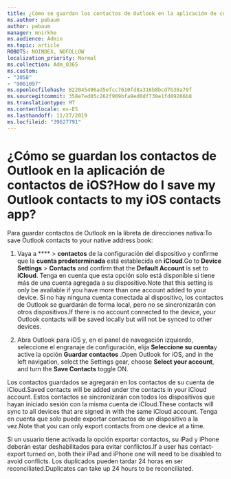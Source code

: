 ```yaml
---
title: ¿Cómo se guardan los contactos de Outlook en la aplicación de contactos de iOS?
ms.author: pebaum
author: pebaum
manager: mnirkhe
ms.audience: Admin
ms.topic: article
ROBOTS: NOINDEX, NOFOLLOW
localization_priority: Normal
ms.collection: Adm_O365
ms.custom:
- "3058"
- "9001097"
ms.openlocfilehash: 822045496ad5efcc7610fd8a316b8bcd7b38a79f
ms.sourcegitcommit: 358e7ed05c262f909bfa9ed0df730e1fd89266b8
ms.translationtype: MT
ms.contentlocale: es-ES
ms.lasthandoff: 11/27/2019
ms.locfileid: "39627791"
---
```

# <a name="how-do-i-save-my-outlook-contacts-to-my-ios-contacts-app"></a><span data-ttu-id="3304c-102">¿Cómo se guardan los contactos de Outlook en la aplicación de contactos de iOS?</span><span class="sxs-lookup"><span data-stu-id="3304c-102">How do I save my Outlook contacts to my iOS contacts app?</span></span>

<span data-ttu-id="3304c-103">Para guardar contactos de Outlook en la libreta de direcciones nativa:</span><span class="sxs-lookup"><span data-stu-id="3304c-103">To save Outlook contacts to your native address book:</span></span>
 
1. <span data-ttu-id="3304c-104">Vaya a \*\*\*\* > **contactos** de la configuración del dispositivo y confirme que la **cuenta predeterminada** está establecida en **iCloud**.</span><span class="sxs-lookup"><span data-stu-id="3304c-104">Go to **Device Settings** > **Contacts** and confirm that the **Default Account** is set to **iCloud**.</span></span> <span data-ttu-id="3304c-105">Tenga en cuenta que esta opción solo está disponible si tiene más de una cuenta agregada a su dispositivo.</span><span class="sxs-lookup"><span data-stu-id="3304c-105">Note that this setting is only be available if you have more than one account added to your device.</span></span> <span data-ttu-id="3304c-106">Si no hay ninguna cuenta conectada al dispositivo, los contactos de Outlook se guardarán de forma local, pero no se sincronizarán con otros dispositivos.</span><span class="sxs-lookup"><span data-stu-id="3304c-106">If there is no account connected to the device, your Outlook contacts will be saved locally but will not be synced to other devices.</span></span>
 
2. <span data-ttu-id="3304c-107">Abra Outlook para iOS y, en el panel de navegación izquierdo, seleccione el engranaje de configuración, elija **Seleccione su cuenta**y active la opción **Guardar contactos** .</span><span class="sxs-lookup"><span data-stu-id="3304c-107">Open Outlook for iOS, and in the left navigation, select the Settings gear, choose **Select your account**, and turn the **Save Contacts** toggle ON.</span></span>
 
<span data-ttu-id="3304c-108">Los contactos guardados se agregarán en los contactos de su cuenta de iCloud.</span><span class="sxs-lookup"><span data-stu-id="3304c-108">Saved contacts will be added under the contacts in your iCloud account.</span></span> <span data-ttu-id="3304c-109">Estos contactos se sincronizarán con todos los dispositivos que hayan iniciado sesión con la misma cuenta de iCloud.</span><span class="sxs-lookup"><span data-stu-id="3304c-109">These contacts will sync to all devices that are signed in with the same iCloud account.</span></span> <span data-ttu-id="3304c-110">Tenga en cuenta que solo puede exportar contactos de un dispositivo a la vez.</span><span class="sxs-lookup"><span data-stu-id="3304c-110">Note that you can only export contacts from one device at a time.</span></span>
 
<span data-ttu-id="3304c-111">Si un usuario tiene activada la opción exportar contactos, su iPad y iPhone deberán estar deshabilitados para evitar conflictos.</span><span class="sxs-lookup"><span data-stu-id="3304c-111">If a user has contact-export turned on, both their iPad and iPhone one will need to be disabled to avoid conflicts.</span></span> <span data-ttu-id="3304c-112">Los duplicados pueden tardar 24 horas en ser reconciliated.</span><span class="sxs-lookup"><span data-stu-id="3304c-112">Duplicates can take up 24 hours to be reconciliated.</span></span>
